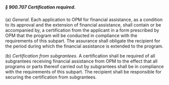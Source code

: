 ##### § 900.707 Certification required. #####

(a) *General.* Each application to OPM for financial assistance, as a condition to its approval and the extension of financial assistance, shall contain or be accompanied by, a certification from the applicant in a form prescribed by OPM that the program will be conducted in compliance with the requirements of this subpart. The assurance shall obligate the recipient for the period during which the financial assistance is extended to the program.

(b) *Certification from subgrantees.* A certification shall be required of all subgrantees receiving financial assistance from OPM to the effect that all programs or parts thereof carried out by subgrantees shall be in compliance with the requirements of this subpart. The recipient shall be responsible for securing the certification from subgrantees.